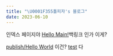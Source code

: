 ```yaml
---
title: "\U0001F355톨피자's 블로그"
date: 2023-06-10
---
```


인덱스 페이지야
[Hello Main!](Hello%20Main!.md)백링크 인가 이게?

[publish/Hello World](publish/Hello%20World.md) 이건?
[test](publish/test.md) 다
